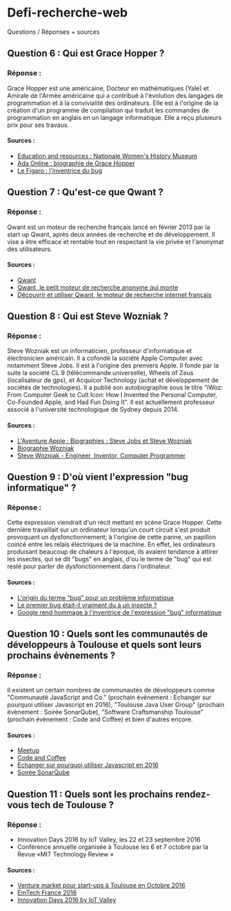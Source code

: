 # Defi-recherche-web
Questions / Réponses + sources

## Question 6 : Qui est Grace Hopper ?

### Réponse : 

Grace Hopper est une américaine, Docteur en mathématiques (Yale) et Amirale de l'Armée américaine qui a contribué à l'évolution des langages de programmation et à la convivialité des ordinateurs. Elle est à l'origine de la création d'un programme de compilation qui traduit les commandes de programmation en anglais en un langage informatique. Elle a reçu plusieurs prix pour ses travaux.

#### Sources : 

- [Education and resources : Nationale Women's History Museum](https://www.nwhm.org/education-resources/biography/biographies/grace-murray-hopper/)
- [Ada Online : biographie de Grace Hopper](http://www.ada-online.org/frada/spip93a3.html?article100)
- [Le Figaro : l'inventrice du bug](http://www.lefigaro.fr/culture/2013/12/09/03004-20131209ARTFIG00311-grace-hopper-l-inventrice-du-bug.php)


## Question 7 : Qu'est-ce que Qwant ?

### Réponse :

Qwant est un moteur de recherche français lancé en février 2013 par la start up Qwant, après deux années de recherche et de développement. Il vise a être efficace et rentable tout en respectant la vie privée et l'anonymat des utilisateurs.

#### Sources : 

- [Qwant](https://www.qwant.com/?l=fr_fr)
- [Qwant, le petit moteur de recherche anonyme qui monte](http://www.lemonde.fr/pixels/article/2016/06/22/qwant-le-petit-moteur-de-recherche-anonyme-qui-monte_4955968_4408996.html)
- [Découvrir et utiliser Qwant, le moteur de recherche internet français](http://www.lesnumeriques.com/vie-du-net/decouvrir-utiliser-qwant-moteur-recherche-internet-francais-a2617.html)


## Question 8 : Qui est Steve Wozniak ?

### Réponse :

Steve Wozniak est un informaticien, professeur d'informatique et électronicien américain. Il a cofondé la société Apple Computer avec notamment Steve Jobs. Il est à l'origine des premiers Apple. Il fonde par la suite la société CL 9 (télécommande universelle), Wheels of Zeus (localisateur de gps), et Acquicor Technology (achat et développement de sociétés de technologies). Il a publié son autobiographie sous le titre "iWoz: From Computer Geek to Cult Icon: How I Invented the Personal Computer, Co-Founded Apple, and Had Fun Doing It". Il est actuellement professeur associé à l'université technologique de Sydney depuis 2014. 

#### Sources : 

- [L'Aventure Apple : Biographies : Steve Jobs et Steve Wozniak](http://www.aventure-apple.com/bios/steves.html)
- [Biographie Wozniak](http://www.stevejobs.fr/biographie-wozniak/)
- [Steve Wozniak - Engineer, Inventor, Computer Programmer](http://www.biography.com/people/steve-wozniak-9537334#later-career)


## Question 9 : D'où vient l'expression "bug informatique" ?

### Réponse :

Cette expression viendrait d'un récit mettant en scène Grace Hopper. Cette dernière travaillait sur un ordinateur lorsqu'un court circuit s'est produit provoquant un dysfonctionnement; à l'origine de cette panne, un papillon coincé entre les relais électriques de la machine. En effet, les ordinateurs produisant beaucoup de chaleurs à l'époque, ils avaient tendance à attirer les insectes, qui se dit "bugs" en anglais, d'ou le terme de "bug" qui est resté pour parler de dysfonctionnement dans l'ordinateur.

#### Sources : 

- [L'origin du terme "bug" pour un problème informatique](http://www.presse-citron.net/anecdote-connaissez-vous-lorigine-du-bug-informatique/)
- [Le premier bug était-il vraiment du à un insecte ?](http://www.le-toaster.fr/tech/le-premier-bug-informatique/)
- [Google rend hommage à l'inventrice de l'expression "bug" informatique](http://www.midilibre.fr/2013/12/09/google-rend-hommage-a-l-inventrice-de-l-expression-bug-informatique,794786.php)


## Question 10 : Quels sont les communautés de développeurs à Toulouse et quels sont leurs prochains évènements ?

### Réponse : 

Il existent un certain nombres de communautés de développeurs comme "Communauté JavaScript and Co." (prochain évènement : Echanger sur pourquoi utiliser Javascript en 2016), "Toulouse Java User Group" (prochain évènement : Soirée SonarQube), "Software Craftsmanship Toulouse" (prochain évènement : Code and Coffee) et bien d'autres encore. 

#### Sources : 

- [Meetup](https://www.meetup.com/fr-FR/)
- [Code and Coffee](https://www.meetup.com/fr-FR/Software-Craftsmanship-Toulouse/events/233993928/)
- [Echanger sur pourquoi utiliser Javascript en 2016](https://www.meetup.com/fr-FR/JavaScript-and-Co/events/233735373/)
- [Soirée SonarQube](https://www.meetup.com/fr-FR/Toulouse-Java-User-Group/events/233230640/)


## Question 11 : Quels sont les prochains rendez-vous tech de Toulouse ?

### Réponse : 

- Innovation Days 2016 by IoT Valley, les 22 et 23 septembre 2016
- Conférence annuelle organisée à Toulouse les 6 et 7 octobre par la Revue «MIT Technology Review » 

#### Sources : 

- [Venture market pour start-ups à Toulouse en Octobre 2016](http://www.marketing-territorial.org/2016/05/venture-market-pour-start-ups-a-toulouse-en-octobre-2016.html)
- [EmTech France 2016](http://www.emtechfrance.com/)
- [Innovation Days 2016 by IoT Valley](http://innovation-day.fr/)

